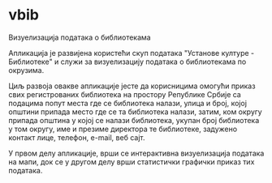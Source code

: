 # vbib
Визуелизација података о библиотекама

Апликација је развијена користећи скуп података "Установе културе - Библиотеке" и служи за визуелизацију података о библиотекама по окрузима.

Циљ развоја овакве апликације јесте да корисницима омогући приказ свих регистрованих библиотека на простору Републике Србије са подацима попут места где се библиотека налази, улица и број, којој општини припада место где се та библиотека налази, затим, ком округу припада општина у којој се налази библиотека, укупан број библиотека у том округу, име и презиме директора те библиотеке, задужено контакт лице, телефон, е-mail, веб сајт.

У првом делу апликације, врши се интерактивна визуелизација података на мапи, док се у другом делу врши статистички графички приказ тих података.
